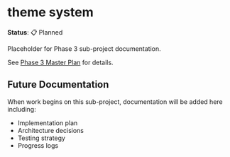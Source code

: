 # theme system

**Status**: 📋 Planned

Placeholder for Phase 3 sub-project documentation.

See [Phase 3 Master Plan](../01-PLAN.md) for details.

## Future Documentation

When work begins on this sub-project, documentation will be added here including:
- Implementation plan
- Architecture decisions
- Testing strategy
- Progress logs
